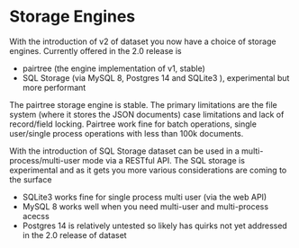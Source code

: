 Storage Engines
===============

With the introduction of v2 of dataset you now have a choice of storage
engines.  Currently offered in the 2.0 release is

- pairtree (the engine implementation of v1, stable)
- SQL Storage (via MySQL 8, Postgres 14 and SQLite3 ), experimental but more performant

The pairtree storage engine is stable. The primary limitations are
the file system (where it stores the JSON documents) case limitations and lack of record/field locking. Pairtree work fine for batch operations, single user/single process operations with less than 100k documents.

With the introduction of SQL Storage dataset can be used in a multi-process/multi-user mode via a RESTful API.  The SQL storage is experimental and as it gets you more various considerations are coming to the surface

- SQLite3 works fine for single process multi user (via the web API) 
- MySQL 8 works well when you need multi-user and multi-process acecss
- Postgres 14 is relatively untested so likely has quirks not yet addressed in the 2.0 release of dataset


